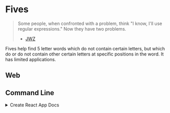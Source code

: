 # Fives

> Some people, when confronted with a problem, think "I know, I'll use regular expressions."  Now they have two problems.
>   - [JWZ](https://jwz.org/blog/2014/05/so-this-happened)

Fives help find 5 letter words which do not contain certain letters, but which do or do not contain other certain letters at specific positions in the word.  It has limited applications.

## Web

## Command Line

<details>
    <summary>Create React App Docs</Summary>
    # Getting Started with Create React App

    This project was bootstrapped with [Create React App](https://github.com/facebook/create-react-app).

    ## Available Scripts

    In the project directory, you can run:

    ### `npm start`

    Runs the app in the development mode.\
    Open [http://localhost:3000](http://localhost:3000) to view it in your browser.

    The page will reload when you make changes.\
    You may also see any lint errors in the console.

    ### `npm test`

    Launches the test runner in the interactive watch mode.\
    See the section about [running tests](https://facebook.github.io/create-react-app/docs/running-tests) for more information.

    ### `npm run build`

    Builds the app for production to the `build` folder.\
    It correctly bundles React in production mode and optimizes the build for the best performance.

    The build is minified and the filenames include the hashes.\
    Your app is ready to be deployed!

    See the section about [deployment](https://facebook.github.io/create-react-app/docs/deployment) for more information.

    ### `npm run eject`

    **Note: this is a one-way operation. Once you `eject`, you can't go back!**

    If you aren't satisfied with the build tool and configuration choices, you can `eject` at any time. This command will remove the single build dependency from your project.

    Instead, it will copy all the configuration files and the transitive dependencies (webpack, Babel, ESLint, etc) right into your project so you have full control over them. All of the commands except `eject` will still work, but they will point to the copied scripts so you can tweak them. At this point you're on your own.

    You don't have to ever use `eject`. The curated feature set is suitable for small and middle deployments, and you shouldn't feel obligated to use this feature. However we understand that this tool wouldn't be useful if you couldn't customize it when you are ready for it.

    ## Learn More

    You can learn more in the [Create React App documentation](https://facebook.github.io/create-react-app/docs/getting-started).

    To learn React, check out the [React documentation](https://reactjs.org/).

    ### Code Splitting

    This section has moved here: [https://facebook.github.io/create-react-app/docs/code-splitting](https://facebook.github.io/create-react-app/docs/code-splitting)

    ### Analyzing the Bundle Size

    This section has moved here: [https://facebook.github.io/create-react-app/docs/analyzing-the-bundle-size](https://facebook.github.io/create-react-app/docs/analyzing-the-bundle-size)

    ### Making a Progressive Web App

    This section has moved here: [https://facebook.github.io/create-react-app/docs/making-a-progressive-web-app](https://facebook.github.io/create-react-app/docs/making-a-progressive-web-app)

    ### Advanced Configuration

    This section has moved here: [https://facebook.github.io/create-react-app/docs/advanced-configuration](https://facebook.github.io/create-react-app/docs/advanced-configuration)

    ### Deployment

    This section has moved here: [https://facebook.github.io/create-react-app/docs/deployment](https://facebook.github.io/create-react-app/docs/deployment)

    ### `npm run build` fails to minify

    This section has moved here: [https://facebook.github.io/create-react-app/docs/troubleshooting#npm-run-build-fails-to-minify](https://facebook.github.io/create-react-app/docs/troubleshooting#npm-run-build-fails-to-minify)

</details>